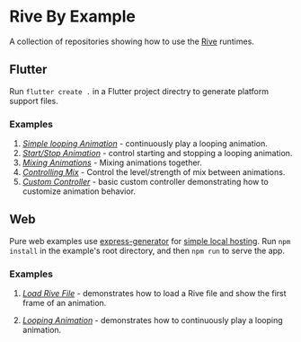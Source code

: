 # Rive By Example

A collection of repositories showing how to use the [Rive](http://beta.rive.app) runtimes.

## Flutter

Run ```flutter create .``` in a Flutter project directry to generate platform support files.

### Examples

1. [*Simple looping Animation*](https://github.com/mjohnsullivan/rive-by-example/tree/main/flutter/01_looping_animation) - continuously play a looping animation.
2. [*Start/Stop Animation*](https://github.com/mjohnsullivan/rive-by-example/tree/main/flutter/02_start_stop_animation) - control starting and stopping a looping animation.
3. [*Mixing Animations*](https://github.com/mjohnsullivan/rive-by-example/tree/main/flutter/03_mixing_animations) - Mixing animations together.
4. [*Controlling Mix*](https://github.com/mjohnsullivan/rive-by-example/tree/main/flutter/03_mixing_animations) - Control the level/strength of mix between animations.
5. [*Custom Controller*](https://github.com/mjohnsullivan/rive-by-example/tree/main/flutter/05_custom_controller) - basic custom controller demonstrating how to customize animation behavior.

## Web

Pure web examples use [express-generator](http://expressjs.com/en/starter/generator.html) for [simple local hosting](https://docs.microsoft.com/en-us/microsoft-edge/progressive-web-apps-chromium/get-started). Run ```npm install``` in the example's root directory, and then ```npm run``` to serve the app.

### Examples

1. [*Load Rive File*](https://github.com/mjohnsullivan/rive-by-example/tree/main/web/01_load_animation) - demonstrates how to load a Rive file and show the first frame of an animation.

2. [*Looping Animation*](https://github.com/mjohnsullivan/rive-by-example/tree/main/web/02_looping_animation) - demonstrates how to continuously play a looping animation.
